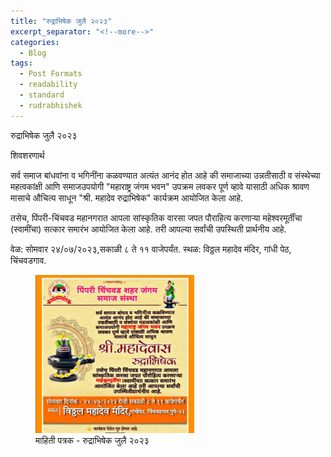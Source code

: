 ```yaml
---
title: "रुद्राभिषेक जुलै २०२३"
excerpt_separator: "<!--more-->"
categories:
  - Blog
tags:
  - Post Formats
  - readability
  - standard
  - rudrabhishek
---
```



रुद्राभिषेक जुलै २०२३ 

शिवशरणार्थ

सर्व समाज बांधवांना व भगिनींना कळवण्यात अत्यंत आनंद होत आहे की समाजाच्या उन्नतीसाठी व संस्थेच्या महत्वकांक्षी आणि समाजउपयोगी "महाराष्ट्र जंगम भवन" उपक्रम लवकर पूर्ण व्हावे यासाठी अधिक श्रावण मासाचे औचित्य साधून "श्री. महादेव रुद्राभिषेक" कार्यक्रम आयोजित केला आहे. 

तसेच, पिंपरी-चिंचवड महानगरात आपला सांस्कृतिक वारसा जपत पौराहित्य करणाऱ्या महेश्वरमूर्तींचा (स्वामींचा) सत्कार समारंभ आयोजित केला आहे. तरी आपल्या सर्वांची उपस्थिती प्रार्थनीय आहे. 

वेळ: सोमवार २४/०७/२०२३,सकाळी ८ ते ११ वाजेपर्यंत. 
स्थळ: विठ्ठल महादेव मंदिर, गांधी पेठ, चिंचवडगाव. 

<figure>
  <img src="/assets/images/rudrabhishek/rudrabhishek_2023.PNG" alt="Snow" style="width:60%">
  <figcaption>माहिती पत्रक - रुद्राभिषेक जुलै २०२३</figcaption>
</figure>
